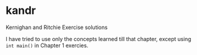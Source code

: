 kandr
=====

Kernighan and Ritchie Exercise solutions

I have tried to use only the concepts learned till that chapter, except using `int main()` in Chapter 1 exercies.
